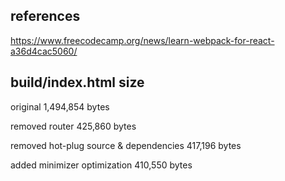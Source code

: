 ## references
https://www.freecodecamp.org/news/learn-webpack-for-react-a36d4cac5060/

## build/index.html size
original
1,494,854 bytes

removed router
425,860 bytes

removed hot-plug source & dependencies
417,196 bytes

added minimizer optimization
410,550 bytes
